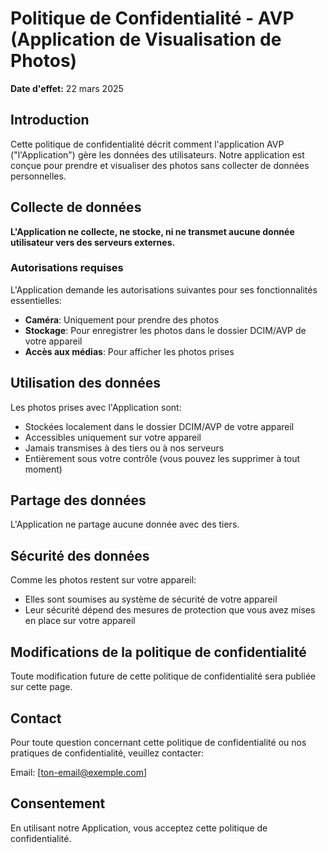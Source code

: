 # Politique de Confidentialité - AVP (Application de Visualisation de Photos)

**Date d'effet:** 22 mars 2025

## Introduction

Cette politique de confidentialité décrit comment l'application AVP ("l'Application") gère les données des utilisateurs. Notre application est conçue pour prendre et visualiser des photos sans collecter de données personnelles.

## Collecte de données

**L'Application ne collecte, ne stocke, ni ne transmet aucune donnée utilisateur vers des serveurs externes.**

### Autorisations requises
L'Application demande les autorisations suivantes pour ses fonctionnalités essentielles:

- **Caméra**: Uniquement pour prendre des photos
- **Stockage**: Pour enregistrer les photos dans le dossier DCIM/AVP de votre appareil
- **Accès aux médias**: Pour afficher les photos prises

## Utilisation des données

Les photos prises avec l'Application sont:
- Stockées localement dans le dossier DCIM/AVP de votre appareil
- Accessibles uniquement sur votre appareil
- Jamais transmises à des tiers ou à nos serveurs
- Entièrement sous votre contrôle (vous pouvez les supprimer à tout moment)

## Partage des données

L'Application ne partage aucune donnée avec des tiers.

## Sécurité des données

Comme les photos restent sur votre appareil:
- Elles sont soumises au système de sécurité de votre appareil
- Leur sécurité dépend des mesures de protection que vous avez mises en place sur votre appareil

## Modifications de la politique de confidentialité

Toute modification future de cette politique de confidentialité sera publiée sur cette page.

## Contact

Pour toute question concernant cette politique de confidentialité ou nos pratiques de confidentialité, veuillez contacter:

Email: [ton-email@exemple.com]

## Consentement

En utilisant notre Application, vous acceptez cette politique de confidentialité.
